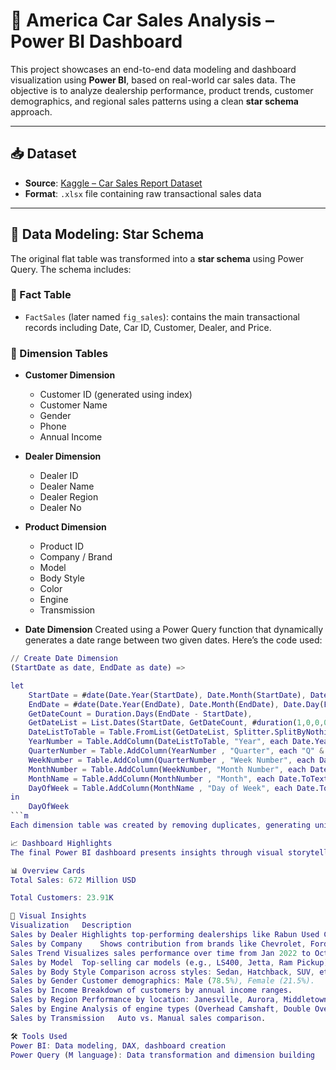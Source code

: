 # 🚗 America Car Sales Analysis – Power BI Dashboard

This project showcases an end-to-end data modeling and dashboard visualization using **Power BI**, based on real-world car sales data. The objective is to analyze dealership performance, product trends, customer demographics, and regional sales patterns using a clean **star schema** approach.

---

## 📥 Dataset

- **Source**: [Kaggle – Car Sales Report Dataset](https://www.kaggle.com/datasets/missionjee/car-sales-report)
- **Format**: `.xlsx` file containing raw transactional sales data

---

## 🧱 Data Modeling: Star Schema

The original flat table was transformed into a **star schema** using Power Query. The schema includes:

### 🔷 Fact Table
- `FactSales` (later named `fig_sales`): contains the main transactional records including Date, Car ID, Customer, Dealer, and Price.

### 🔶 Dimension Tables
- **Customer Dimension**
  - Customer ID (generated using index)
  - Customer Name
  - Gender
  - Phone
  - Annual Income

- **Dealer Dimension**
  - Dealer ID
  - Dealer Name
  - Dealer Region
  - Dealer No

- **Product Dimension**
  - Product ID
  - Company / Brand
  - Model
  - Body Style
  - Color
  - Engine
  - Transmission

- **Date Dimension**
  Created using a Power Query function that dynamically generates a date range between two given dates. Here’s the code used:

```m
// Create Date Dimension
(StartDate as date, EndDate as date) =>

let
    StartDate = #date(Date.Year(StartDate), Date.Month(StartDate), Date.Day(StartDate)),
    EndDate = #date(Date.Year(EndDate), Date.Month(EndDate), Date.Day(EndDate)),
    GetDateCount = Duration.Days(EndDate - StartDate),
    GetDateList = List.Dates(StartDate, GetDateCount, #duration(1,0,0,0)),
    DateListToTable = Table.FromList(GetDateList, Splitter.SplitByNothing(), {"Date"}, null, ExtraValues.Error),
    YearNumber = Table.AddColumn(DateListToTable, "Year", each Date.Year([Date])),
    QuarterNumber = Table.AddColumn(YearNumber , "Quarter", each "Q" & Number.ToText(Date.QuarterOfYear([Date]))),
    WeekNumber = Table.AddColumn(QuarterNumber , "Week Number", each Date.WeekOfYear([Date])),
    MonthNumber = Table.AddColumn(WeekNumber, "Month Number", each Date.Month([Date])),
    MonthName = Table.AddColumn(MonthNumber , "Month", each Date.ToText([Date], "MMMM")),
    DayOfWeek = Table.AddColumn(MonthName , "Day of Week", each Date.ToText([Date], "dddd"))
in
    DayOfWeek
```m
Each dimension table was created by removing duplicates, generating unique keys (Customer ID, Dealer ID, Product ID), and merging those keys back into the fact table. All transformations were done inside Power Query before building the dashboard in Power BI.

📈 Dashboard Highlights
The final Power BI dashboard presents insights through visual storytelling. Below are some of the key metrics and visualizations:

📊 Overview Cards
Total Sales: 672 Million USD

Total Customers: 23.91K

🧩 Visual Insights
Visualization	Description
Sales by Dealer	Highlights top-performing dealerships like Rabun Used Car, U-Haul CO, etc.
Sales by Company	Shows contribution from brands like Chevrolet, Ford, Dodge, etc.
Sales Trend	Visualizes sales performance over time from Jan 2022 to Oct 2023.
Sales by Model	Top-selling car models (e.g., LS400, Jetta, Ram Pickup).
Sales by Body Style	Comparison across styles: Sedan, Hatchback, SUV, etc.
Sales by Gender	Customer demographics: Male (78.5%), Female (21.5%).
Sales by Income	Breakdown of customers by annual income ranges.
Sales by Region	Performance by location: Janesville, Aurora, Middletown, etc.
Sales by Engine	Analysis of engine types (Overhead Camshaft, Double Overhead, etc.).
Sales by Transmission	Auto vs. Manual sales comparison.

🛠 Tools Used
Power BI: Data modeling, DAX, dashboard creation
Power Query (M language): Data transformation and dimension building
